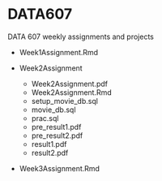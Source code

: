 # DATA607

DATA 607 weekly assignments and projects

* Week1Assignment.Rmd

* Week2Assignment
  + Week2Assignment.pdf
  + Week2Assignment.Rmd
  + setup_movie_db.sql
  + movie_db.sql
  + prac.sql
  + pre_result1.pdf
  + pre_result2.pdf
  + result1.pdf
  + result2.pdf

* Week3Assignment.Rmd